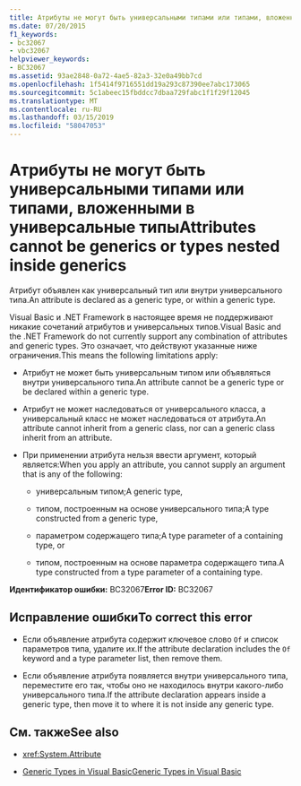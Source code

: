 ```yaml
---
title: Атрибуты не могут быть универсальными типами или типами, вложенными в универсальные типы
ms.date: 07/20/2015
f1_keywords:
- bc32067
- vbc32067
helpviewer_keywords:
- BC32067
ms.assetid: 93ae2848-0a72-4ae5-82a3-32e0a49bb7cd
ms.openlocfilehash: 1f5414f9716551dd19a293c87390ee7abc173065
ms.sourcegitcommit: 5c1abeec15fbddcc7dbaa729fabc1f1f29f12045
ms.translationtype: MT
ms.contentlocale: ru-RU
ms.lasthandoff: 03/15/2019
ms.locfileid: "58047053"
---
```

# <a name="attributes-cannot-be-generics-or-types-nested-inside-generics"></a><span data-ttu-id="22f60-102">Атрибуты не могут быть универсальными типами или типами, вложенными в универсальные типы</span><span class="sxs-lookup"><span data-stu-id="22f60-102">Attributes cannot be generics or types nested inside generics</span></span>
<span data-ttu-id="22f60-103">Атрибут объявлен как универсальный тип или внутри универсального типа.</span><span class="sxs-lookup"><span data-stu-id="22f60-103">An attribute is declared as a generic type, or within a generic type.</span></span>  
  
 <span data-ttu-id="22f60-104">Visual Basic и .NET Framework в настоящее время не поддерживают никакие сочетаний атрибутов и универсальных типов.</span><span class="sxs-lookup"><span data-stu-id="22f60-104">Visual Basic and the .NET Framework do not currently support any combination of attributes and generic types.</span></span> <span data-ttu-id="22f60-105">Это означает, что действуют указанные ниже ограничения.</span><span class="sxs-lookup"><span data-stu-id="22f60-105">This means the following limitations apply:</span></span>  
  
-   <span data-ttu-id="22f60-106">Атрибут не может быть универсальным типом или объявляться внутри универсального типа.</span><span class="sxs-lookup"><span data-stu-id="22f60-106">An attribute cannot be a generic type or be declared within a generic type.</span></span>  
  
-   <span data-ttu-id="22f60-107">Атрибут не может наследоваться от универсального класса, а универсальный класс не может наследоваться от атрибута.</span><span class="sxs-lookup"><span data-stu-id="22f60-107">An attribute cannot inherit from a generic class, nor can a generic class inherit from an attribute.</span></span>  
  
-   <span data-ttu-id="22f60-108">При применении атрибута нельзя ввести аргумент, который является:</span><span class="sxs-lookup"><span data-stu-id="22f60-108">When you apply an attribute, you cannot supply an argument that is any of the following:</span></span>  
  
    -   <span data-ttu-id="22f60-109">универсальным типом;</span><span class="sxs-lookup"><span data-stu-id="22f60-109">A generic type,</span></span>  
  
    -   <span data-ttu-id="22f60-110">типом, построенным на основе универсального типа;</span><span class="sxs-lookup"><span data-stu-id="22f60-110">A type constructed from a generic type,</span></span>  
  
    -   <span data-ttu-id="22f60-111">параметром содержащего типа;</span><span class="sxs-lookup"><span data-stu-id="22f60-111">A type parameter of a containing type, or</span></span>  
  
    -   <span data-ttu-id="22f60-112">типом, построенным на основе параметра содержащего типа.</span><span class="sxs-lookup"><span data-stu-id="22f60-112">A type constructed from a type parameter of a containing type.</span></span>  
  
 <span data-ttu-id="22f60-113">**Идентификатор ошибки:** BC32067</span><span class="sxs-lookup"><span data-stu-id="22f60-113">**Error ID:** BC32067</span></span>  
  
## <a name="to-correct-this-error"></a><span data-ttu-id="22f60-114">Исправление ошибки</span><span class="sxs-lookup"><span data-stu-id="22f60-114">To correct this error</span></span>  
  
-   <span data-ttu-id="22f60-115">Если объявление атрибута содержит ключевое слово `Of` и список параметров типа, удалите их.</span><span class="sxs-lookup"><span data-stu-id="22f60-115">If the attribute declaration includes the `Of` keyword and a type parameter list, then remove them.</span></span>  
  
-   <span data-ttu-id="22f60-116">Если объявление атрибута появляется внутри универсального типа, переместите его так, чтобы оно не находилось внутри какого-либо универсального типа.</span><span class="sxs-lookup"><span data-stu-id="22f60-116">If the attribute declaration appears inside a generic type, then move it to where it is not inside any generic type.</span></span>  
  
## <a name="see-also"></a><span data-ttu-id="22f60-117">См. также</span><span class="sxs-lookup"><span data-stu-id="22f60-117">See also</span></span>

- <xref:System.Attribute>

- [<span data-ttu-id="22f60-118">Generic Types in Visual Basic</span><span class="sxs-lookup"><span data-stu-id="22f60-118">Generic Types in Visual Basic</span></span>](../../visual-basic/programming-guide/language-features/data-types/generic-types.md)
